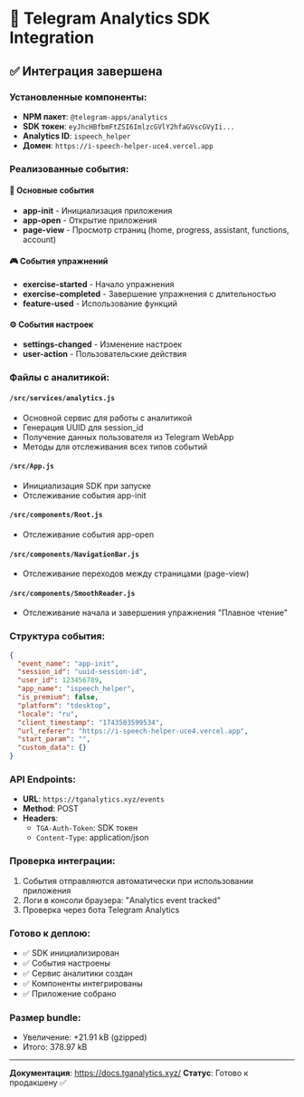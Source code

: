 # 🎯 Telegram Analytics SDK Integration

## ✅ Интеграция завершена

### Установленные компоненты:
- **NPM пакет**: `@telegram-apps/analytics`
- **SDK токен**: `eyJhcHBfbmFtZSI6ImlzcGVlY2hfaGVscGVyIi...`
- **Analytics ID**: `ispeech_helper`
- **Домен**: `https://i-speech-helper-uce4.vercel.app`

### Реализованные события:

#### 🚀 Основные события
- **app-init** - Инициализация приложения
- **app-open** - Открытие приложения
- **page-view** - Просмотр страниц (home, progress, assistant, functions, account)

#### 🎮 События упражнений
- **exercise-started** - Начало упражнения
- **exercise-completed** - Завершение упражнения с длительностью
- **feature-used** - Использование функций

#### ⚙️ События настроек
- **settings-changed** - Изменение настроек
- **user-action** - Пользовательские действия

### Файлы с аналитикой:

#### `/src/services/analytics.js`
- Основной сервис для работы с аналитикой
- Генерация UUID для session_id
- Получение данных пользователя из Telegram WebApp
- Методы для отслеживания всех типов событий

#### `/src/App.js`
- Инициализация SDK при запуске
- Отслеживание события app-init

#### `/src/components/Root.js`
- Отслеживание события app-open

#### `/src/components/NavigationBar.js`
- Отслеживание переходов между страницами (page-view)

#### `/src/components/SmoothReader.js`
- Отслеживание начала и завершения упражнения "Плавное чтение"

### Структура события:
```json
{
  "event_name": "app-init",
  "session_id": "uuid-session-id",
  "user_id": 123456789,
  "app_name": "ispeech_helper",
  "is_premium": false,
  "platform": "tdesktop",
  "locale": "ru",
  "client_timestamp": "1743503599534",
  "url_referer": "https://i-speech-helper-uce4.vercel.app",
  "start_param": "",
  "custom_data": {}
}
```

### API Endpoints:
- **URL**: `https://tganalytics.xyz/events`
- **Method**: POST
- **Headers**: 
  - `TGA-Auth-Token`: SDK токен
  - `Content-Type`: application/json

### Проверка интеграции:
1. События отправляются автоматически при использовании приложения
2. Логи в консоли браузера: "Analytics event tracked"
3. Проверка через бота Telegram Analytics

### Готово к деплою:
- ✅ SDK инициализирован
- ✅ События настроены
- ✅ Сервис аналитики создан
- ✅ Компоненты интегрированы
- ✅ Приложение собрано

### Размер bundle:
- Увеличение: +21.91 kB (gzipped)
- Итого: 378.97 kB

---

**Документация**: https://docs.tganalytics.xyz/
**Статус**: Готово к продакшену ✅ 